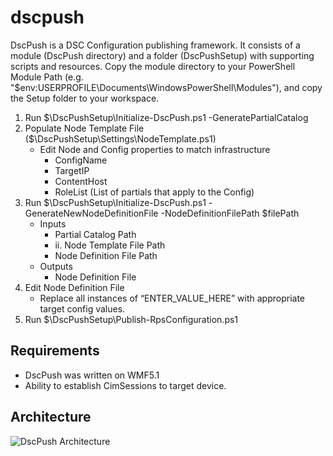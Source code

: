 # dscpush

DscPush is a DSC Configuration publishing framework. It consists of a module (DscPush directory) and a folder (DscPushSetup) with supporting scripts and resources. Copy the module directory to your PowerShell Module Path (e.g. "$env:USERPROFILE\Documents\WindowsPowerShell\Modules"), and copy the Setup folder to your workspace.

1. Run $\DscPushSetup\Initialize-DscPush.ps1 -GeneratePartialCatalog
2. Populate Node Template File ($\DscPushSetup\Settings\NodeTemplate.ps1)
   - Edit Node and Config properties to match infrastructure
     - ConfigName
     - TargetIP
     - ContentHost
     - RoleList (List of partials that apply to the Config)
3. Run $\DscPushSetup\Initialize-DscPush.ps1 -GenerateNewNodeDefinitionFile -NodeDefinitionFilePath $filePath
   - Inputs
     - Partial Catalog Path
     - ii. Node Template File Path
     - Node Definition File Path
   - Outputs
     - Node Definition File
4. Edit Node Definition File
   - Replace all instances of “ENTER_VALUE_HERE” with appropriate target config values.
5. Run $\DscPushSetup\Publish-RpsConfiguration.ps1


## Requirements

* DscPush was written on WMF5.1
* Ability to establish CimSessions to target device.

## Architecture

![DscPush Architecture](https://github.com/devopsjesus/dscpush/blob/master/architecture.png)
